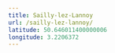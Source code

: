```yaml
---
title: Sailly-lez-Lannoy
url: /sailly-lez-lannoy/
latitude: 50.646011400000006
longitude: 3.2206372
---
```

